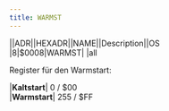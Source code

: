 ```yaml
---
title: WARMST
---
```

||ADR||HEXADR||NAME||Description||OS  
|8|$0008|WARMST| |all  
  
Register für den Warmstart:  
  
|__Kaltstart__| 0 / $00  
|__Warmstart__| 255 / $FF  
